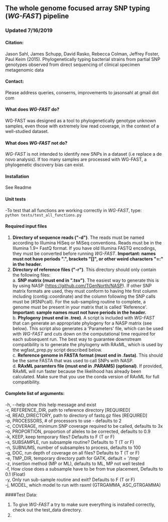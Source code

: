 ## The whole genome focused array SNP typing (*WG-FAST*) pipeline  

### Updated 7/16/2019  

#### Citation:  
Jason Sahl, James Schupp, David Rasko, Rebecca Colman, Jeffrey Foster, Paul Keim (2015).
Phylogenetically typing bacterial strains from partial SNP genotypes observed from direct
sequencing of clinical specimen metagenomic data  

#### Contact:  
Please address queries, conserns, improvements to jasonsahl at gmail dot com  

#### What does *WG-FAST* do?  

WG-FAST was designed as a tool to phylogenetically genotype unknown samples, even those
with extremely low read coverage, in the context of a well-studied dataset.

#### What does *WG-FAST* not do?  

*WG-FAST* is not intended to identify new SNPs in a dataset (i.e replace a de novo analysis).
If too many samples are processed with WG-FAST, a phylogenetic discovery bias can exist.

#### Installation  
See Readme

#### Unit tests  
-To test that all functions are working correctly in *WG-FAST*, type:  
```python tests/test_all_functions.py```

#### Required input files  
1. **Directory of sequence reads ("-d")**. The reads must be named according to Illumina HiSeq
or MiSeq conventions. Reads must be in the Illumina 1.9+ FastQ format. If you have old
Illumina FASTQ encodings, they must be converted before running *WG-FAST*. **Important: names
must not have periods ".", brackets "[]", or other weird characters "=:" in the header.**  
2. **Directory of reference files ("-r")**. This directory should only contain the following
files:  
a. **SNP matrix (must end in ".tsv")**. The easiest way to generate this is by using NASP
(https://github.com/TGenNorth/NASP). If other SNP matrix formats are used, they must conform
to having hte first column including (contig::coordinate) and the column following the SNP calls
must be (#SNPcall). For the sub-sampling routine to complete, a genome must be present in your matrix
that is called 'Reference'. **Important: sample names must not have periods in the header.**  
b. **Phylogeny (must end in .tree)**. A script is included with *WG-FAST* that can generate an appropriate
phylogeny for a NASP matrix (see below). This script also generates a 'Parameters' file, which can be used
with *WG-FAST* and cuts down on the computational time required for each subsequent run. The best way to guarantee downstream
compatibility is to generate the phylogeny with RAxML, which is used by the wgfast_prep.py script described below.  
c. **Reference genome in FASTA format (must end in .fasta)**. This should be the same FASTA that was used to call SNPs with NASP.  
d. **RAxML paramters file (must end in .PARAMS) (optional)**. If provided, RAxML will run faster because the likelihood has already
been calculated. Make sure that you use the conda version of RAxML for full compatibility.  

#### Complete list of arguments:  

-h, --help  show this help message and exist  
-r, REFERENCE_DIR, path to reference directory [REQUIRED]  
-d, READ_DIRECTORY, path to directory of fastq.gz files [REQUIRED]  
-p, PROCESSORS, # of processors to use - defaults to 2  
-c, COVERAGE, minimum SNP coverage required to be called, defaults to 3x  
-o, PROPORTION, proportion of alleles to be corrected, defaults to 0.9  
-k, KEEP, keep temporary files? Defaults to F (T or F)  
-s, SUBSAMPLE, run subsample routine? Defaults to T (T or F)  
-n, SUBNUMS, number of subsamples to process, defaults to 100  
-g, DOC, run depth of coverage on all files? Defaults to T (T or F)  
-e, TMP_DIR, temporary directory path for GATK, default = '/tmp'  
-z, insertion method (MP or ML), defaults to ML, MP not well tested  
-f, How close does a subsample have to be from true placement, Defaults to 0.1 (Float)  
-y, Only run sub-sample routine and exit? Defaults to F (T or F)  
-j, MODEL, which model to run with raxml (GTRGAMMA, ASC_GTRGAMMA)  

####Test Data:  

1. To give *WG-FAST* a try to make sure everything is installed correctly, check out the test_data
directory.  
2.
